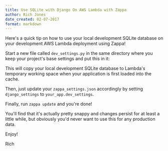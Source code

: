 ```yaml
---
title: Use SQLite with Django On AWS Lambda with Zappa
author: Rich Jones
date_created: 02-07-2017
format: markdown
---
```


Here's a quick tip on how to use your local development SQLite database on your development AWS Lambda deployment using Zappa!

Start a new file called `dev_settings.py` in the same directory where you keep your project's base settings and put this in it:

<script src="https://gist.github.com/Miserlou/5a98aeacda10662f4af1e0b8050fb244.js"></script>

This will copy your local development SQLite database to Lambda's temporary working space when your application is first loaded into the cache.

Then, just update your `zappa_settings.json` accordingly by setting `django_settings` to `your_app.dev_settings`.

Finally, run `zappa update` and you're done!

You'll find that it's actually pretty snappy and changes persist for at least a little while, but obviously you'd never want to use this for any production data.

Enjoy!

Rich
